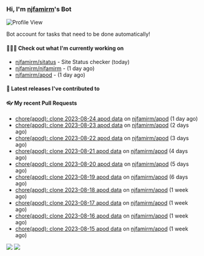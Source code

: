 ### Hi, I'm [njfamirm](https://github.com/njfamirm)'s Bot
![Profile View](https://komarev.com/ghpvc/?username=njfamirm-bot)

Bot account for tasks that need to be done automatically!

#### 👨🏻‍💻 Check out what I'm currently working on

- [njfamirm/sitatus](https://github.com/njfamirm/sitatus) - Site Status checker (today)
- [njfamirm/njfamirm](https://github.com/njfamirm/njfamirm) -  (1 day ago)
- [njfamirm/apod](https://github.com/njfamirm/apod) -  (1 day ago)

#### 🎉 Latest releases I've contributed to


#### 👓 My recent Pull Requests

- [chore(apod): clone 2023-08-24 apod data](https://github.com/njfamirm/apod/pull/49) on [njfamirm/apod](https://github.com/njfamirm/apod) (1 day ago)
- [chore(apod): clone 2023-08-23 apod data](https://github.com/njfamirm/apod/pull/48) on [njfamirm/apod](https://github.com/njfamirm/apod) (2 days ago)
- [chore(apod): clone 2023-08-22 apod data](https://github.com/njfamirm/apod/pull/47) on [njfamirm/apod](https://github.com/njfamirm/apod) (3 days ago)
- [chore(apod): clone 2023-08-21 apod data](https://github.com/njfamirm/apod/pull/46) on [njfamirm/apod](https://github.com/njfamirm/apod) (4 days ago)
- [chore(apod): clone 2023-08-20 apod data](https://github.com/njfamirm/apod/pull/45) on [njfamirm/apod](https://github.com/njfamirm/apod) (5 days ago)
- [chore(apod): clone 2023-08-19 apod data](https://github.com/njfamirm/apod/pull/44) on [njfamirm/apod](https://github.com/njfamirm/apod) (6 days ago)
- [chore(apod): clone 2023-08-18 apod data](https://github.com/njfamirm/apod/pull/43) on [njfamirm/apod](https://github.com/njfamirm/apod) (1 week ago)
- [chore(apod): clone 2023-08-17 apod data](https://github.com/njfamirm/apod/pull/42) on [njfamirm/apod](https://github.com/njfamirm/apod) (1 week ago)
- [chore(apod): clone 2023-08-16 apod data](https://github.com/njfamirm/apod/pull/41) on [njfamirm/apod](https://github.com/njfamirm/apod) (1 week ago)
- [chore(apod): clone 2023-08-15 apod data](https://github.com/njfamirm/apod/pull/40) on [njfamirm/apod](https://github.com/njfamirm/apod) (1 week ago)

![](http://github-profile-summary-cards.vercel.app/api/cards/profile-details?username=njfamirm-bot&theme=transparent)
![](https://github-profile-summary-cards.vercel.app/api/cards/productive-time?username=njfamirm-bot&theme=transparent&utcOffset=3.50)
